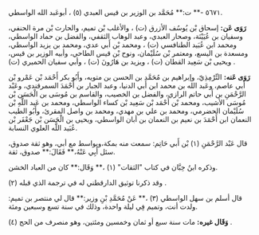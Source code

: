 ٥٦٧١ -** ت:** مُحَمَّد بن الوزير بن قيس العبدي (٥) ، أبوعَبد الله الواسطي.

**رَوَى عَن:** إسحاق بْن يُوسُف الأزرق (ت) ، والأغلب بْن تميم، والحارث بْن مرة الحنفي، وسفيان بن عُيَيْنَة، وصحار العبدي، وعبد الوهاب الثقفي، والفضل بن حماد الواسطي، ومحمد ابن عُبَيد الطنافسي (ت) ، ومحمد بْن أَبي عدي، ومحمد بن يزيد الواسطي، ومسعدة بن اليسع، ومعتمر بْن سُلَيْمان، ونوح بْن قيس الطاحي، وأبيه الوزير بن قيس، ويحيى بْن سَعِيد القطان (ت) ، ويزيد بن هَارُونَ (ت) ، وأبي سفيان الحميري (ت) .

**رَوَى عَنه:** التِّرْمِذِيّ، وإبراهيم بن مُحَمَّد بن الحسن بن متويه، وأَبُو بكر أَحْمَد بْن عَمْرو بْن أَبي عاصم، وعَبد الله بن محمد ابن أَبي الدنيا، وعبد الجبار بن أَحْمَدَ السمرقندي، وعَبْد الرَّحْمَنِ بن أَبي حاتم الرازي، والفضل بن الخصيب، والقاسم بن مُوسَى بن الْحَسَن بْن مُوسَى الأشيب، ومحمد بْن أَحْمَد بْن سَعِيد بْن كساء الواسطي، ومحمد بن عَبد اللَّهِ بْن سُلَيْمان الحضرمي، ومحمد بن علي بن مهدي، ومحمد بن واصل المقرئ، وأَبُو الطيب النعمان ابن أَحْمَدَ بن نعيم بن النعمان بن أبان الواسطي، ويحيى بن الْحَسَن بْن جَعْفَر بْن عُبَيد اللَّه العلوي النسابة.

قال عَبْد الرَّحْمَنِ (١) بْن أَبي حَاتِم: سمعت منه بمكة،وبواسط مع أبي، وهو ثقة صدوق، سئل أَبِي عَنْهُ،** فَقَالَ:** صدوق، ثقة.

وذكره ابنُ حِبَّان في كتاب "الثقات" (١) ،** وَقَال:** كان من العباد الخشن.

وقد ذكرنا توثيق الدارقطني له في ترجمة الذي قبله (٢) .

قال أسلم بن سهل الواسطي (٣) ،** عَنْ مُحَمَّدِ بْنِ وزير:** قال لي منتصر بن تميم: ولدت أنت، وتميم فِي ليلة واحدة، وذلك في سنة تسع وسبعين ومئة.

**وَقَال غيره:** مات سنة سبع أو ثمان وخمسين ومئتين، وهو منصرف من الحج (٤) .